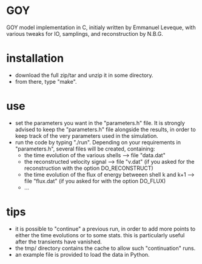 # GOY
GOY model implementation in C, initialy written by Emmanuel Leveque, with various tweaks for IO, samplings, and reconstruction by N.B.G.

# installation
- download the full zip/tar and unzip it in some directory.
- from there, type "make".

# use
- set the parameters you want in the "parameters.h" file. It is strongly advised to keep the "parameters.h" file alongside the results, in order to keep track of the very parameters used in the simulation.
- run the code by typing "./run".
  Depending on your requirements in "parameters.h", several files will be created, containing:
     - the time evolution of the various shells  --> file "data.dat"
     - the reconstructed velocity signal  --> file "v.dat" (if you asked for the reconstruction with the option DO_RECONSTRUCT)
     - the time evolution of the flux of energy betweeen shell k and k+1 --> file "flux.dat" (if you asked for with the option DO_FLUX)
     - ...
     
# tips
- it is possible to "continue" a previous run, in order to add more points to either the time evolutions or to some stats.
  this is particularly useful after the transients have vanished.
- the tmp/ directory contains the cache to allow such "continuation" runs.
- an example file is provided to load the data in Python.
  
